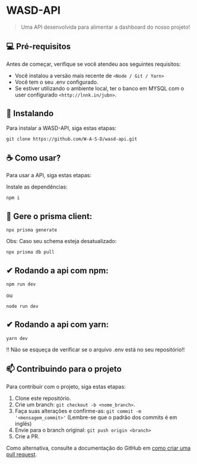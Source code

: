 # WASD-API


> Uma API desenvolvida para alimentar a dashboard do nosso projeto!


## 💻 Pré-requisitos

Antes de começar, verifique se você atendeu aos seguintes requisitos:
<!---Estes são apenas requisitos de exemplo. Adicionar, duplicar ou remover conforme necessário--->
* Você instalou a versão mais recente de `<Node / Git / Yarn>`
* Você tem o seu .env configurado. 
* Se estiver utilizando o ambiente local, ter o banco em MYSQL com o user configurado `<http://lnnk.in/jubn>`.

## 🚀 Instalando

Para instalar a WASD-API, siga estas etapas:


```
git clone https://github.com/W-A-S-D/wasd-api.git
```

## ☕ Como usar?

Para usar a API, siga estas etapas:

Instale as dependências:

```
npm i
```

## 👾 Gere o prisma client:

```
npx prisma generate 
```

Obs: Caso seu schema esteja desatualizado:

```
npx prisma db pull
```



## ✔ Rodando a api com npm:

```
npm run dev
```

ou 


```
node run dev
```

## ✔ Rodando a api com yarn:

```
yarn dev
```


‼ Não se esqueça de verificar se o arquivo .env está no seu repositório!!

## 📫 Contribuindo para o projeto
<!---Se o seu README for longo ou se você tiver algum processo ou etapas específicas que deseja que os contribuidores sigam, considere a criação de um arquivo CONTRIBUTING.md separado--->
Para contribuir com o projeto, siga estas etapas:

1. Clone este repositório.
2. Crie um branch: `git checkout -b <nome_branch>`.
3. Faça suas alterações e confirme-as: `git commit -m '<mensagem_commit>'` (Lembre-se que o padrão dos commits é em inglês)
4. Envie para o branch original: `git push origin <branch>` 
5. Crie a PR.

Como alternativa, consulte a documentação do GitHub em [como criar uma pull request](https://help.github.com/en/github/collaborating-with-issues-and-pull-requests/creating-a-pull-request).
